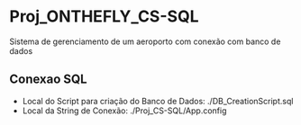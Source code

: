 # Proj_ONTHEFLY_CS-SQL
Sistema de gerenciamento de um aeroporto com conexão com banco de dados

## Conexao SQL
- Local do Script para criação do Banco de Dados: ./DB_CreationScript.sql
- Local da String de Conexão: ./Proj_CS-SQL/App.config
